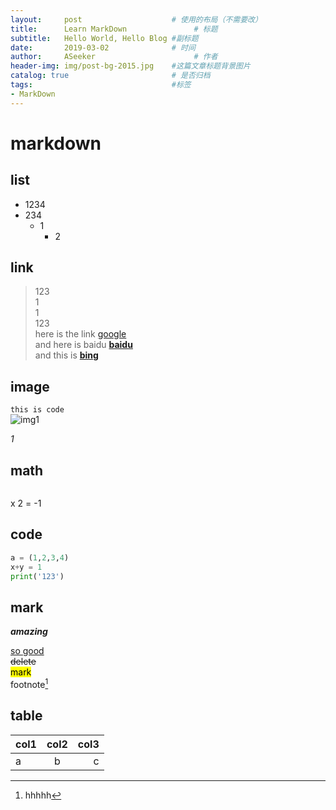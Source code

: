 ```yaml
---
layout:     post                    # 使用的布局（不需要改）
title:      Learn MarkDown               # 标题 
subtitle:   Hello World, Hello Blog #副标题
date:       2019-03-02              # 时间
author:     ASeeker                      # 作者
header-img: img/post-bg-2015.jpg    #这篇文章标题背景图片
catalog: true                       # 是否归档
tags:                               #标签
- MarkDown
---
```



# markdown 
 
## list
* 1234
* 234
  - 1
     - 2

## link
>123  
1  
1  
123  
here is the link [google](www.google.com)  
and here is baidu [**baidu**][link1]  
and this is [**bing**][]

[link1]:www.baidu.com
[**bing**]:https://cn.bing.com

## image
  
`this is code`  
![img1](https://ws2.sinaimg.cn/large/006tKfTcly1g0o9dtzjqrj30jg0i5773.jpg)

*1*

## math

<math display="block">

<msup><mi>x</mi> <mi>2</mi> </msup>
<mo>=</mo>
<mi>-1</mi>
</math>

## code
```python
a = (1,2,3,4)
x+y = 1
print('123')
```

## mark
***amazing***

<u>so good</u>  
<del>delete</del>  
<mark>mark</mark>  
footnote[^2]

## **table**  

col1 | col2| col3|
:-----|:---:|-----:|
a    |b    |    c|	  






[^2]: hhhhh





